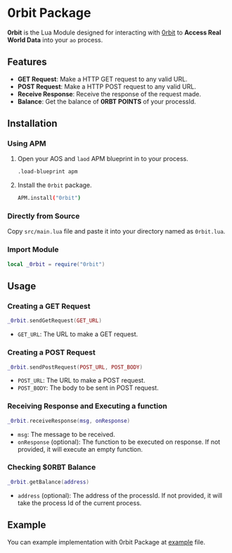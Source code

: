 # 0rbit Package

**0rbit** is the Lua Module designed for interacting with [0rbit](https://0rbit.co) to **Access Real World Data** into your `ao` process. 

## Features 

- **GET Request**: Make a HTTP GET request to any valid URL.
- **POST Request**: Make a HTTP POST request to any valid URL.
- **Receive Response**: Receive the response of the request made.
- **Balance**: Get the balance of **0RBT POINTS** of your processId.

## Installation

### Using APM

1. Open your AOS and `laod` APM blueprint in to your process.

    ```bash
    .load-blueprint apm
    ```
2. Install the `0rbit` package.

    ```bash
    APM.install("0rbit")
    ```

### Directly from Source

Copy `src/main.lua` file and paste it into your directory named as `0rbit.lua`.

### Import Module
    
```lua
local _0rbit = require("0rbit")
```

## Usage

### Creating a GET Request

```lua
_0rbit.sendGetRequest(GET_URL)
```
- `GET_URL`: The URL to make a GET request.

### Creating a POST Request

```lua
_0rbit.sendPostRequest(POST_URL, POST_BODY)
```
- `POST_URL`: The URL to make a POST request.
- `POST_BODY`: The body to be sent in POST request.

### Receiving Response and Executing a function
    
```lua
_0rbit.receiveResponse(msg, onResponse)
```
- `msg`: The message to be received.
- `onResponse` (optional): The function to be executed on response. If not provided, it will execute an empty function.

### Checking $0RBT Balance 

```lua
_0rbit.getBalance(address)
```
- `address` (optional): The address of the processId. If not provided, it will take the process Id of the current process.

## Example

You can example implementation with 0rbit Package at [example](example.lua) file.